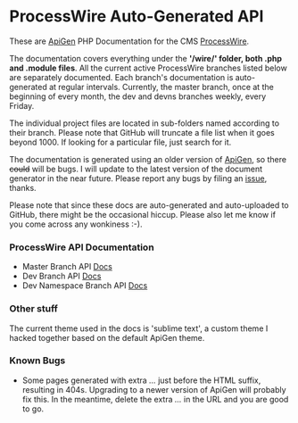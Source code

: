 # ProcessWire Auto-Generated API

These are [ApiGen](http://www.apigen.org/) PHP Documentation for the CMS [ProcessWire](http://processwire.com). 


The documentation covers everything under the **'/wire/' folder, both .php and .module files**. All the current active ProcessWire branches listed below are separately documented. Each branch's documentation is auto-generated at regular intervals. Currently, the master branch, once at the beginning of every month, the dev and devns branches weekly, every Friday. 


The individual project files are located in sub-folders named according to their branch. Please note that GitHub will truncate a file list when it goes beyond 1000. If looking for a particular file, just search for it.


The documentation is generated using an older version of [ApiGen](https://github.com/ApiGen/ApiGen/), so there ~~could~~ will be bugs. I will update to the latest version of the document generator in the near future. Please report any bugs by filing an [issue](https://github.com/kongondo/ProcessWireAPIGen/issues), thanks.


Please note that since these docs are auto-generated and auto-uploaded to GitHub, there might be the occasional hiccup. Please also let me know if you come across any wonkiness :-).


### ProcessWire API Documentation

* Master Branch API [Docs](http://kongondo.github.io/ProcessWireAPIGen/master/)
* Dev Branch API [Docs](http://kongondo.github.io/ProcessWireAPIGen/dev/)
* Dev Namespace Branch API [Docs](http://kongondo.github.io/ProcessWireAPIGen/devns/)


### Other stuff

The current theme used in the docs is 'sublime text', a custom theme I hacked together based on the default ApiGen theme.


### Known Bugs

* Some pages generated with extra *...* just before the HTML suffix, resulting in 404s. Upgrading to a newer version of ApiGen will probably fix this. In the meantime, delete the extra *...* in the URL and you are good to go.



